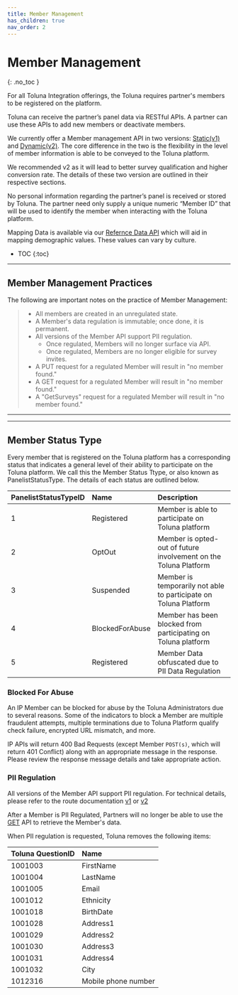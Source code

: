 ```yaml
---
title: Member Management
has_children: true
nav_order: 2
---
```


# Member Management
{: .no_toc }

For all Toluna Integration offerings, the Toluna requires partner's members to be registered on the platform.  

Toluna can receive the partner’s panel data via RESTful APIs. A partner can use these APIs to add new members or deactivate  members. 

We currently offer a Member management API in two versions: [Static(v1)](/membermanagement/v1/) and [Dynamic(v2)](/membermanagement/v2/). The core difference in the two is the flexibility in the level of member information is able to be conveyed to the Toluna platform. 

We recommended v2 as it will lead to better survey qualification and higher conversion rate. The details of these two version are outlined in their respective sections. 

No personal information regarding the partner’s panel is received or stored by Toluna. The partner need only supply a unique numeric “Member ID”  that will be used to identify the member when interacting with the Toluna platform. 

Mapping Data is available via our [Refernce Data API](/mapping/referencedataapi) which will aid in mapping demographic values. These values can vary by culture. 

* TOC
{:toc}

---

## Member Management Practices 

The following are important notes on the practice of Member Management:
> - All members are created in an unregulated state.
> - A Member's data regulation is immutable; once done, it is permanent.
> - All versions of the Member API support PII regulation.
>   - Once regulated, Members will no longer surface via API.
>   - Once regulated, Members are no longer eligible for survey invites. 
> - A PUT request for a regulated Member will result in "no member found."
> - A GET request for a regulated Member will result in "no member found."
> - A "GetSurveys" request for a regulated Member will result in "no member found."

---
---

## Member Status Type 
Every member that is registered on the Toluna platform has a corresponding status that indicates a general level of their ability to participate on the Toluna platform. We call this the Member Status Ttype, or also known as PanelistStatusType. The details of each status are outlined below. 


| PanelistStatusTypeID | Name | Description | 
| :--- | :--- | :--- |
| 1 | Registered | Member is able to participate on Toluna platform |
| 2 | OptOut | Member is opted-out of future involvement on the Toluna Platform |
| 3 | Suspended | Member is temporarily not able to participate on Toluna Platform |
| 4 | BlockedForAbuse | Member has been blocked from participating on Toluna platform |
| 5 | Registered | Member Data obfuscated due to PII Data Regulation |



### Blocked For Abuse

An IP Member can be blocked for abuse by the Toluna Administrators due to several reasons. Some of the indicators to block a Member are multiple fraudulent attempts, multiple terminations due to Toluna Platform qualify check failure, encrypted URL mismatch, and more.

IP APIs will return 400 Bad Requests (except Member ```POST(s)```, which will return 401 Conflict) along with an appropriate message in the response. Please review the response message details and take appropriate action.

### PII Regulation

All versions of the Member API support PII regulation. For technical details, please refer to the route
documentation [v1](/membermanagement/v1/update.html#remove-personal-information) or [v2](/membermanagement/v2/update.html#remove-personal-information)
 
After a Member is PII Regulated, Partners will no longer be able to use the [GET](/membermanagement/v1/get.html) API to retrieve the Member's data.

When PII regulation is requested, Toluna removes the following items:

| Toluna QuestionID | Name |
| :--- | :--- |
| 1001003 | FirstName |
| 1001004 | LastName |
| 1001005 | Email |
| 1001012 | Ethnicity |
| 1001018 | BirthDate |
| 1001028 | Address1 |
| 1001029 | Address2 |
| 1001030 | Address3 |
| 1001031 | Address4 |
| 1001032 | City |
| 1012316 | Mobile phone number |


